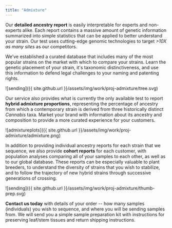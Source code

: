 ```yaml
---
title: "Admixture"
---
```



Our **detailed ancestry report** is easily interpretable for experts and non-experts
alike. Each report contains a massive amount of genetic information summarized into
simple statistics that can be applied to better understand your strain. Our test
uses cutting-edge genomic technologies to target *>10X as many sites* as our
competitors.


We've established a curated database that includes many of the most popular
strains on the market with which to compare your strains. Learn the genetic
placement of your strain, it's taxonomic distinctiveness, and use this
information to defend legal challenges to your naming and patenting rights.

![sending]({{ site.github.url }}/assets/img/work/proj-admixture/tree.svg)


Our service also provides what is currently the only available test to report
**hybrid admixture proportions**, representing the percentage of ancestry from
which a contemporary strain is derived from three historically distinct
*Cannabis* taxa. Market your brand with information about its ancestry and
composition to provide a more curated experience for your customers.

![admixtureplots]({{ site.github.url }}/assets/img/work/proj-admixture/admixture.png)

In addition to providing individual ancestry reports for each strain that we
sequence, we also provide **cohort reports** for each customer, with population
analyses comparing all of your samples to each other, as well as to our global
database. These reports can be especially valuable to plant breeders, to understand
the diversity of strains that you wish to stabilize, and to follow the trajectory
of new hybrid strains through successive generations of crossing.

![sending]({{ site.github.url }}/assets/img/work/proj-admixture/thumb-prep.svg)

**Contact us today** with details of your order -- how many samples (individuals) you
wish to sequence, and where you will be sending samples from. We will send you a simple sample preparation kit with instructions for preserving leaf/stem tissues and
return shipping instructions.
